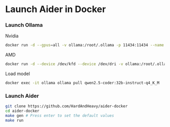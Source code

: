 # Launch Aider in Docker

### Launch Ollama

Nvidia
```bash
docker run -d --gpus=all -v ollama:/root/.ollama -p 11434:11434 --name ollama ollama/ollama
```

AMD
```bash
docker run -d --device /dev/kfd --device /dev/dri -v ollama:/root/.ollama -p 11434:11434 --name ollama ollama/ollama:rocm
```

Load model
```bash
docker exec -it ollama ollama pull qwen2.5-coder:32b-instruct-q4_K_M
```

### Launch Aider

```bash
git clone https://github.com/HardAndHeavy/aider-docker
cd aider-docker
make gen # Press enter to set the default values
make run
```
